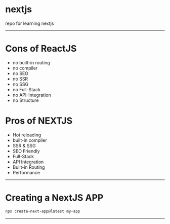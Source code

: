 # nextjs
repo for learning nextjs

---

# Cons of ReactJS
- no built-in routing
- no compiler
- no SEO
- no SSR
- no SSG
- no Full-Stack
- no API-Integration
- no Structure

# Pros of NEXTJS
- Hot reloading
- built-in compiler
- SSR & SSG
- SEO Friendly
- Full-Stack
- API Integration
- Built-in Routing
- Performance

---

# Creating a NextJS APP

```bash
npx create-next-app@latest my-app
```

---

